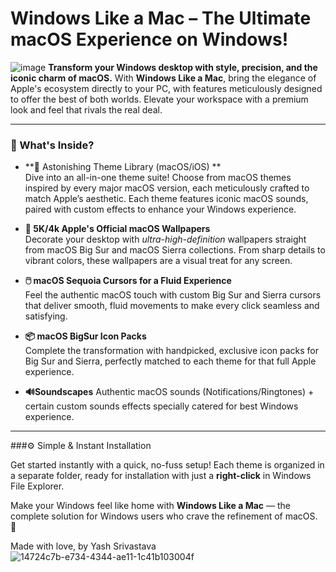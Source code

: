 # Windows Like a Mac – The Ultimate macOS Experience on Windows!

![image](https://github.com/user-attachments/assets/68832cff-ad51-4ee2-860e-47a4d8479748)
**Transform your Windows desktop with style, precision, and the iconic charm of macOS.** With **Windows Like a Mac**, bring the elegance of Apple's ecosystem directly to your PC, with features meticulously designed to offer the best of both worlds. Elevate your workspace with a premium look and feel that rivals the real deal.

---

### 📂 What's Inside?

 
- **🌈 Astonishing Theme Library (macOS/iOS) **  
  Dive into an all-in-one theme suite! Choose from macOS themes inspired by every major macOS version, each meticulously crafted to match Apple’s aesthetic. Each theme features iconic macOS sounds, paired with custom effects to enhance your Windows experience.

- **📁 5K/4k Apple's Official macOS Wallpapers**  
  Decorate your desktop with *ultra-high-definition* wallpapers straight from macOS Big Sur and macOS Sierra collections. From sharp details to vibrant colors, these wallpapers are a visual treat for any screen.

- **🖱️ macOS Sequoia Cursors for a Fluid Experience**  
  Feel the authentic macOS touch with custom Big Sur and Sierra cursors that deliver smooth, fluid movements to make every click seamless and satisfying.

- **📦 macOS BigSur Icon Packs**  
  Complete the transformation with handpicked, exclusive icon packs for Big Sur and Sierra, perfectly matched to each theme for that full Apple experience.

- **🔊Soundscapes**
  Authentic macOS sounds (Notifications/Ringtones) + certain custom sounds effects specially catered for best Windows experience.

---

###⚙️ Simple & Instant Installation

Get started instantly with a quick, no-fuss setup! Each theme is organized in a separate folder, ready for installation with just a **right-click** in Windows File Explorer.

Make your Windows feel like home with **Windows Like a Mac** — the complete solution for Windows users who crave the refinement of macOS. 🌟

Made with love,
by Yash Srivastava
![14724c7b-e734-4344-ae11-1c41b103004f](https://github.com/user-attachments/assets/68873eef-efea-4f5c-9d22-9e9ec209b1a5)
